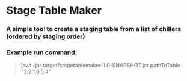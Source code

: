 # Stage Table Maker

### A simple tool to create a staging table from a list of chillers (ordered by staging order)

### Example run command:

> java -jar target/stagetablemaker-1.0-SNAPSHOT.jar pathToTable "3,2,1,6,5,4"







